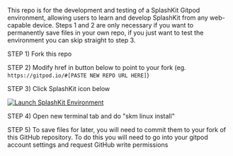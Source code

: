 <!-- 
THIS README IS FOR THE GIT REPO
If you've opened this in the gitpod IDE and can read this comment, you have probably already done these steps :)
You should test SplashKit with the exampleProgram, check out the README.md file in that directory for more details.
-->

This repo is for the development and testing of a SplashKit Gitpod environment, allowing users to learn and develop SplashKit from any web-capable device. Steps 1 and 2 are only necessary if you want to permanently save files in your own repo, if you just want to test the environment you can skip straight to step 3.

STEP 1) Fork this repo

STEP 2) Modify href in button below to point to your fork (eg. `https://gitpod.io/#[PASTE NEW REPO URL HERE]`)

STEP 3) Click SplashKit icon below
      
<a href="https://gitpod.io/#https://github.com/lawrence0arabia/gitpod-test/" target="_blank" rel="noopener noreferrer">
  <img
    src="https://splashkit.io/images/favicon.ico"
    alt="Launch SplashKit Environment"
  />
</a>

STEP 4) Open new terminal tab and do "skm linux install" <!-- TODO: AUTOMATE THIS -->

STEP 5) To save files for later, you will need to commit them to your fork of this GitHub repository. To do this you will need to go into your gitpod account settings and request GitHub write permissions
